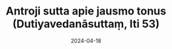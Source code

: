 ---
layout: page
title: 'Antroji sutta apie jausmo tonus (Dutiyavedanāsuttaṃ, Iti 53)'
category: bylota
index: 
- Jausmo tonas (vedanā)
sortIndex: 53
suttacentral: iti53
date: 2024-04-18
tags: 
- Jausmo tonas (vedanā)
---